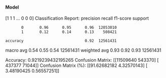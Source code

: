 #### Model
[1 1 1 ... 0 0 0]
Classification Report:
              precision    recall  f1-score   support

           0       0.96      0.95      0.96  12053010
           1       0.12      0.14      0.13    508421

    accuracy                           0.92  12561431
   macro avg       0.54      0.55      0.54  12561431
weighted avg       0.93      0.92      0.93  12561431

Accuracy: 0.9219239432195265
Confusion Matrix:
[[11509640   543370]
 [  437377    71044]]
Confusion Matrix (%):
[[91.62682182  4.32570143]
 [ 3.48190425  0.56557251]]
